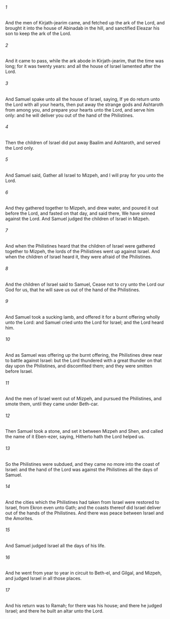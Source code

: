 ###### 1
And the men of Kirjath-jearim came, and fetched up the ark of the Lord, and brought it into the house of Abinadab in the hill, and sanctified Eleazar his son to keep the ark of the Lord.

###### 2
And it came to pass, while the ark abode in Kirjath-jearim, that the time was long; for it was twenty years: and all the house of Israel lamented after the Lord.

###### 3
And Samuel spake unto all the house of Israel, saying, If ye do return unto the Lord with all your hearts, then put away the strange gods and Ashtaroth from among you, and prepare your hearts unto the Lord, and serve him only: and he will deliver you out of the hand of the Philistines.

###### 4
Then the children of Israel did put away Baalim and Ashtaroth, and served the Lord only.

###### 5
And Samuel said, Gather all Israel to Mizpeh, and I will pray for you unto the Lord.

###### 6
And they gathered together to Mizpeh, and drew water, and poured it out before the Lord, and fasted on that day, and said there, We have sinned against the Lord. And Samuel judged the children of Israel in Mizpeh.

###### 7
And when the Philistines heard that the children of Israel were gathered together to Mizpeh, the lords of the Philistines went up against Israel. And when the children of Israel heard it, they were afraid of the Philistines.

###### 8
And the children of Israel said to Samuel, Cease not to cry unto the Lord our God for us, that he will save us out of the hand of the Philistines.

###### 9
And Samuel took a sucking lamb, and offered it for a burnt offering wholly unto the Lord: and Samuel cried unto the Lord for Israel; and the Lord heard him.

###### 10
And as Samuel was offering up the burnt offering, the Philistines drew near to battle against Israel: but the Lord thundered with a great thunder on that day upon the Philistines, and discomfited them; and they were smitten before Israel.

###### 11
And the men of Israel went out of Mizpeh, and pursued the Philistines, and smote them, until they came under Beth-car.

###### 12
Then Samuel took a stone, and set it between Mizpeh and Shen, and called the name of it Eben-ezer, saying, Hitherto hath the Lord helped us.

###### 13
So the Philistines were subdued, and they came no more into the coast of Israel: and the hand of the Lord was against the Philistines all the days of Samuel.

###### 14
And the cities which the Philistines had taken from Israel were restored to Israel, from Ekron even unto Gath; and the coasts thereof did Israel deliver out of the hands of the Philistines. And there was peace between Israel and the Amorites.

###### 15
And Samuel judged Israel all the days of his life.

###### 16
And he went from year to year in circuit to Beth-el, and Gilgal, and Mizpeh, and judged Israel in all those places.

###### 17
And his return was to Ramah; for there was his house; and there he judged Israel; and there he built an altar unto the Lord.


